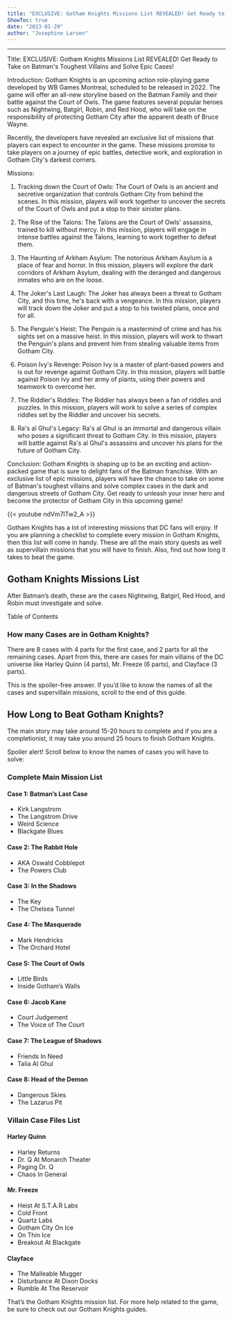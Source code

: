 ```yaml
---
title: "EXCLUSIVE: Gotham Knights Missions List REVEALED! Get Ready to Take on Batman's Toughest Villains and Solve Epic Cases!"
ShowToc: true 
date: "2023-01-29"
author: "Josephine Larsen"
---
```

*****
Title: EXCLUSIVE: Gotham Knights Missions List REVEALED! Get Ready to Take on Batman's Toughest Villains and Solve Epic Cases!

Introduction:
Gotham Knights is an upcoming action role-playing game developed by WB Games Montreal, scheduled to be released in 2022. The game will offer an all-new storyline based on the Batman Family and their battle against the Court of Owls. The game features several popular heroes such as Nightwing, Batgirl, Robin, and Red Hood, who will take on the responsibility of protecting Gotham City after the apparent death of Bruce Wayne.

Recently, the developers have revealed an exclusive list of missions that players can expect to encounter in the game. These missions promise to take players on a journey of epic battles, detective work, and exploration in Gotham City's darkest corners. 

Missions:

1. Tracking down the Court of Owls: The Court of Owls is an ancient and secretive organization that controls Gotham City from behind the scenes. In this mission, players will work together to uncover the secrets of the Court of Owls and put a stop to their sinister plans.

2. The Rise of the Talons: The Talons are the Court of Owls' assassins, trained to kill without mercy. In this mission, players will engage in intense battles against the Talons, learning to work together to defeat them.

3. The Haunting of Arkham Asylum: The notorious Arkham Asylum is a place of fear and horror. In this mission, players will explore the dark corridors of Arkham Asylum, dealing with the deranged and dangerous inmates who are on the loose.

4. The Joker's Last Laugh: The Joker has always been a threat to Gotham City, and this time, he's back with a vengeance. In this mission, players will track down the Joker and put a stop to his twisted plans, once and for all.

5. The Penguin's Heist: The Penguin is a mastermind of crime and has his sights set on a massive heist. In this mission, players will work to thwart the Penguin's plans and prevent him from stealing valuable items from Gotham City.

6. Poison Ivy's Revenge: Poison Ivy is a master of plant-based powers and is out for revenge against Gotham City. In this mission, players will battle against Poison Ivy and her army of plants, using their powers and teamwork to overcome her.

7. The Riddler's Riddles: The Riddler has always been a fan of riddles and puzzles. In this mission, players will work to solve a series of complex riddles set by the Riddler and uncover his secrets.

8. Ra's al Ghul's Legacy: Ra's al Ghul is an immortal and dangerous villain who poses a significant threat to Gotham City. In this mission, players will battle against Ra's al Ghul's assassins and uncover his plans for the future of Gotham City.

Conclusion:
Gotham Knights is shaping up to be an exciting and action-packed game that is sure to delight fans of the Batman franchise. With an exclusive list of epic missions, players will have the chance to take on some of Batman's toughest villains and solve complex cases in the dark and dangerous streets of Gotham City. Get ready to unleash your inner hero and become the protector of Gotham City in this upcoming game!

{{< youtube ndVm7lTw2_A >}} 



Gotham Knights has a lot of interesting missions that DC fans will enjoy. If you are planning a checklist to complete every mission in Gotham Knights, then this list will come in handy. These are all the main story quests as well as supervillain missions that you will have to finish. Also, find out how long it takes to beat the game.
 
## Gotham Knights Missions List
 
After Batman’s death, these are the cases Nightwing, Batgirl, Red Hood, and Robin must investigate and solve.
 
Table of Contents
 
### How many Cases are in Gotham Knights?
 
There are 8 cases with 4 parts for the first case, and 2 parts for all the remaining cases. Apart from this, there are cases for main villains of the DC universe like Harley Quinn (4 parts), Mr. Freeze (6 parts), and Clayface (3 parts).
 
This is the spoiler-free answer. If you’d like to know the names of all the cases and supervillain missions, scroll to the end of this guide.
 
## How Long to Beat Gotham Knights?
 
The main story may take around 15-20 hours to complete and if you are a completionist, it may take you around 25 hours to finish Gotham Knights.
 
Spoiler alert! Scroll below to know the names of cases you will have to solve:
 

 
### Complete Main Mission List
 
#### Case 1: Batman’s Last Case
 
- Kirk Langstrom
 - The Langstrom Drive
 - Weird Science
 - Blackgate Blues

 
#### Case 2: The Rabbit Hole
 
- AKA Oswald Cobblepot
 - The Powers Club

 
#### Case 3: In the Shadows
 
- The Key
 - The Chelsea Tunnel

 
#### Case 4: The Masquerade
 
- Mark Hendricks
 - The Orchard Hotel

 
#### Case 5: The Court of Owls
 
- Little Birds
 - Inside Gotham’s Walls

 
#### Case 6: Jacob Kane
 
- Court Judgement
 - The Voice of The Court

 
#### Case 7: The League of Shadows
 
- Friends In Need
 - Talia Al Ghul

 
#### Case 8: Head of the Demon
 
- Dangerous Skies
 - The Lazarus Pit

 
### Villain Case Files List
 
#### Harley Quinn
 
- Harley Returns
 - Dr. Q At Monarch Theater
 - Paging Dr. Q
 - Chaos In General

 
#### Mr. Freeze
 
- Heist At S.T.A.R Labs
 - Cold Front
 - Quartz Labs
 - Gotham City On Ice
 - On Thin Ice
 - Breakout At Blackgate

 
#### Clayface
 
- The Malleable Mugger
 - Disturbance At Dixon Docks
 - Rumble At The Reservoir

 
That’s the Gotham Knights mission list. For more help related to the game, be sure to check out our Gotham Knights guides.




